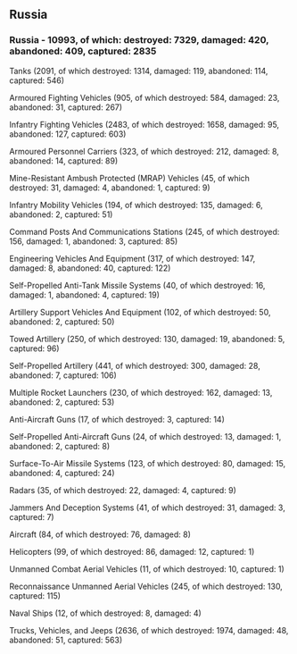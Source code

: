 
 
 ## Russia
 
 ### Russia - 10993, of which: destroyed: 7329, damaged: 420, abandoned: 409, captured: 2835

 

 

 Tanks (2091, of which destroyed: 1314, damaged: 119, abandoned: 114, captured: 546)

 Armoured Fighting Vehicles (905, of which destroyed: 584, damaged: 23, abandoned: 31, captured: 267)

 Infantry Fighting Vehicles (2483, of which destroyed: 1658, damaged: 95, abandoned: 127, captured: 603)

 Armoured Personnel Carriers (323, of which destroyed: 212, damaged: 8, abandoned: 14, captured: 89)

 Mine-Resistant Ambush Protected (MRAP) Vehicles (45, of which destroyed: 31, damaged: 4, abandoned: 1, captured: 9)

 Infantry Mobility Vehicles (194, of which destroyed: 135, damaged: 6, abandoned: 2, captured: 51)

 Command Posts And Communications Stations (245, of which destroyed: 156, damaged: 1, abandoned: 3, captured: 85)

 Engineering Vehicles And Equipment (317, of which destroyed: 147, damaged: 8, abandoned: 40, captured: 122)

 Self-Propelled Anti-Tank Missile Systems (40, of which destroyed: 16, damaged: 1, abandoned: 4, captured: 19)

 Artillery Support Vehicles And Equipment (102, of which destroyed: 50, abandoned: 2, captured: 50)

 Towed Artillery (250, of which destroyed: 130, damaged: 19, abandoned: 5, captured: 96)

 Self-Propelled Artillery (441, of which destroyed: 300, damaged: 28, abandoned: 7, captured: 106)

 Multiple Rocket Launchers (230, of which destroyed: 162, damaged: 13, abandoned: 2, captured: 53)

 Anti-Aircraft Guns (17, of which destroyed: 3, captured: 14)

 Self-Propelled Anti-Aircraft Guns (24, of which destroyed: 13, damaged: 1, abandoned: 2, captured: 8)

 Surface-To-Air Missile Systems (123, of which destroyed: 80, damaged: 15, abandoned: 4, captured: 24)

 Radars (35, of which destroyed: 22, damaged: 4, captured: 9)

 Jammers And Deception Systems (41, of which destroyed: 31, damaged: 3, captured: 7)

 Aircraft (84, of which destroyed: 76, damaged: 8)

 Helicopters (99, of which destroyed: 86, damaged: 12, captured: 1)

 Unmanned Combat Aerial Vehicles (11, of which destroyed: 10, captured: 1)

 Reconnaissance Unmanned Aerial Vehicles (245, of which destroyed: 130, captured: 115)

 Naval Ships (12, of which destroyed: 8, damaged: 4)

 Trucks, Vehicles, and Jeeps (2636, of which destroyed: 1974, damaged: 48, abandoned: 51, captured: 563)

